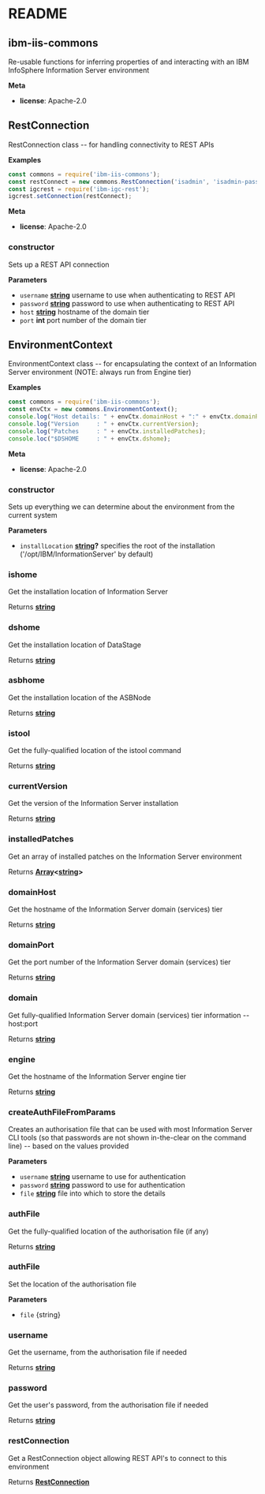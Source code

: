 # README

<!-- Generated by documentation.js. Update this documentation by updating the source code. -->

## ibm-iis-commons

Re-usable functions for inferring properties of and interacting with an IBM InfoSphere Information Server environment

**Meta**

-   **license**: Apache-2.0

## RestConnection

RestConnection class -- for handling connectivity to REST APIs

**Examples**

```javascript
const commons = require('ibm-iis-commons');
const restConnect = new commons.RestConnection('isadmin', 'isadmin-password', 'localhost', '9445');
const igcrest = require('ibm-igc-rest');
igcrest.setConnection(restConnect);
```

**Meta**

-   **license**: Apache-2.0

### constructor

Sets up a REST API connection

**Parameters**

-   `username` **[string](https://developer.mozilla.org/en-US/docs/Web/JavaScript/Reference/Global_Objects/String)** username to use when authenticating to REST API
-   `password` **[string](https://developer.mozilla.org/en-US/docs/Web/JavaScript/Reference/Global_Objects/String)** password to use when authenticating to REST API
-   `host` **[string](https://developer.mozilla.org/en-US/docs/Web/JavaScript/Reference/Global_Objects/String)** hostname of the domain tier
-   `port` **int** port number of the domain tier

## EnvironmentContext

EnvironmentContext class -- for encapsulating the context of an Information Server environment (NOTE: always run from Engine tier)

**Examples**

```javascript
const commons = require('ibm-iis-commons');
const envCtx = new commons.EnvironmentContext();
console.log("Host details: " + envCtx.domainHost + ":" + envCtx.domainPort);
console.log("Version     : " + envCtx.currentVersion);
console.log("Patches     : " + envCtx.installedPatches);
console.loc("$DSHOME     : " + envCtx.dshome);
```

**Meta**

-   **license**: Apache-2.0

### constructor

Sets up everything we can determine about the environment from the current system

**Parameters**

-   `installLocation` **[string](https://developer.mozilla.org/en-US/docs/Web/JavaScript/Reference/Global_Objects/String)?** specifies the root of the installation ('/opt/IBM/InformationServer' by default)

### ishome

Get the installation location of Information Server

Returns **[string](https://developer.mozilla.org/en-US/docs/Web/JavaScript/Reference/Global_Objects/String)** 

### dshome

Get the installation location of DataStage

Returns **[string](https://developer.mozilla.org/en-US/docs/Web/JavaScript/Reference/Global_Objects/String)** 

### asbhome

Get the installation location of the ASBNode

Returns **[string](https://developer.mozilla.org/en-US/docs/Web/JavaScript/Reference/Global_Objects/String)** 

### istool

Get the fully-qualified location of the istool command

Returns **[string](https://developer.mozilla.org/en-US/docs/Web/JavaScript/Reference/Global_Objects/String)** 

### currentVersion

Get the version of the Information Server installation

Returns **[string](https://developer.mozilla.org/en-US/docs/Web/JavaScript/Reference/Global_Objects/String)** 

### installedPatches

Get an array of installed patches on the Information Server environment

Returns **[Array](https://developer.mozilla.org/en-US/docs/Web/JavaScript/Reference/Global_Objects/Array)&lt;[string](https://developer.mozilla.org/en-US/docs/Web/JavaScript/Reference/Global_Objects/String)>** 

### domainHost

Get the hostname of the Information Server domain (services) tier

Returns **[string](https://developer.mozilla.org/en-US/docs/Web/JavaScript/Reference/Global_Objects/String)** 

### domainPort

Get the port number of the Information Server domain (services) tier

Returns **[string](https://developer.mozilla.org/en-US/docs/Web/JavaScript/Reference/Global_Objects/String)** 

### domain

Get fully-qualified Information Server domain (services) tier information -- host:port

Returns **[string](https://developer.mozilla.org/en-US/docs/Web/JavaScript/Reference/Global_Objects/String)** 

### engine

Get the hostname of the Information Server engine tier

Returns **[string](https://developer.mozilla.org/en-US/docs/Web/JavaScript/Reference/Global_Objects/String)** 

### createAuthFileFromParams

Creates an authorisation file that can be used with most Information Server CLI tools
(so that passwords are not shown in-the-clear on the command line) -- based on the 
values provided

**Parameters**

-   `username` **[string](https://developer.mozilla.org/en-US/docs/Web/JavaScript/Reference/Global_Objects/String)** username to use for authentication
-   `password` **[string](https://developer.mozilla.org/en-US/docs/Web/JavaScript/Reference/Global_Objects/String)** password to use for authentication
-   `file` **[string](https://developer.mozilla.org/en-US/docs/Web/JavaScript/Reference/Global_Objects/String)** file into which to store the details

### authFile

Get the fully-qualified location of the authorisation file (if any)

Returns **[string](https://developer.mozilla.org/en-US/docs/Web/JavaScript/Reference/Global_Objects/String)** 

### authFile

Set the location of the authorisation file

**Parameters**

-   `file`  {string}

### username

Get the username, from the authorisation file if needed

Returns **[string](https://developer.mozilla.org/en-US/docs/Web/JavaScript/Reference/Global_Objects/String)** 

### password

Get the user's password, from the authorisation file if needed

Returns **[string](https://developer.mozilla.org/en-US/docs/Web/JavaScript/Reference/Global_Objects/String)** 

### restConnection

Get a RestConnection object allowing REST API's to connect to this environment

Returns **[RestConnection](#restconnection)** 
